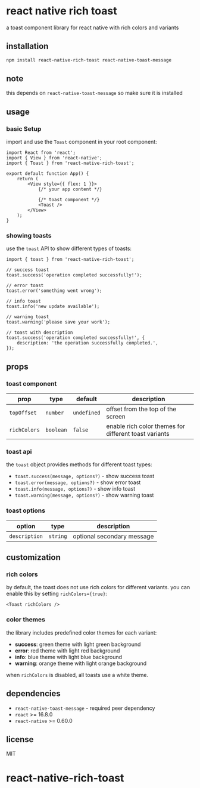 # react native rich toast

a toast component library for react native with rich colors and variants

## installation

```bash
npm install react-native-rich-toast react-native-toast-message
```

## note

this depends on `react-native-toast-message` so make sure it is installed

## usage

### basic Setup

import and use the `Toast` component in your root component:

```tsx
import React from 'react';
import { View } from 'react-native';
import { Toast } from 'react-native-rich-toast';

export default function App() {
	return (
		<View style={{ flex: 1 }}>
			{/* your app content */}

			{/* toast component */}
			<Toast />
		</View>
	);
}
```

### showing toasts

use the `toast` API to show different types of toasts:

```tsx
import { toast } from 'react-native-rich-toast';

// success toast
toast.success('operation completed successfully!');

// error toast
toast.error('something went wrong');

// info toast
toast.info('new update available');

// warning toast
toast.warning('please save your work');

// toast with description
toast.success('operation completed successfully!', {
	description: 'the operation successfully completed.',
});
```

## props

### toast component

| prop         | type      | default     | description                                           |
| ------------ | --------- | ----------- | ----------------------------------------------------- |
| `topOffset`  | `number`  | `undefined` | offset from the top of the screen                     |
| `richColors` | `boolean` | `false`     | enable rich color themes for different toast variants |

### toast api

the `toast` object provides methods for different toast types:

- `toast.success(message, options?)` - show success toast
- `toast.error(message, options?)` - show error toast
- `toast.info(message, options?)` - show info toast
- `toast.warning(message, options?)` - show warning toast

### toast options

| option        | type     | description                |
| ------------- | -------- | -------------------------- |
| `description` | `string` | optional secondary message |

## customization

### rich colors

by default, the toast does not use rich colors for different variants. you can enable this by setting `richColors={true}`:

```tsx
<Toast richColors />
```

### color themes

the library includes predefined color themes for each variant:

- **success**: green theme with light green background
- **error**: red theme with light red background
- **info**: blue theme with light blue background
- **warning**: orange theme with light orange background

when `richColors` is disabled, all toasts use a white theme.

## dependencies

- `react-native-toast-message` - required peer dependency
- `react` >= 16.8.0
- `react-native` >= 0.60.0

## license

MIT

# react-native-rich-toast

